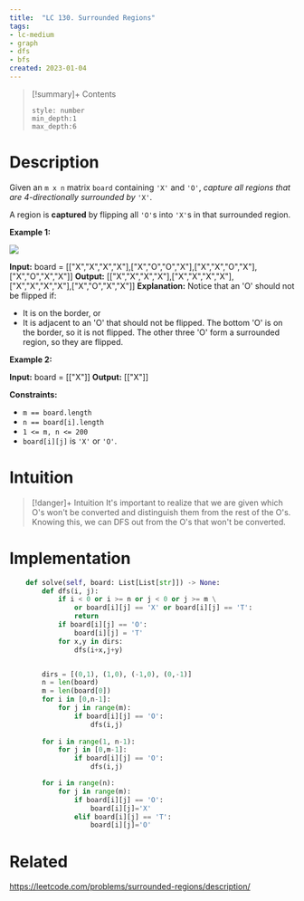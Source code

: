 ```yaml
---
title:  "LC 130. Surrounded Regions"
tags:
- lc-medium
- graph
- dfs
- bfs
created: 2023-01-04
---
```


>[!summary]+ Contents
>```toc
>style: number
>min_depth:1
>max_depth:6
>```

# Description
Given an `m x n` matrix `board` containing `'X'` and `'O'`, _capture all regions that are 4-directionally surrounded by_ `'X'`.

A region is **captured** by flipping all `'O'`s into `'X'`s in that surrounded region.

**Example 1:**

![](https://assets.leetcode.com/uploads/2021/02/19/xogrid.jpg)

**Input:** board = [["X","X","X","X"],["X","O","O","X"],["X","X","O","X"],["X","O","X","X"]]
**Output:** [["X","X","X","X"],["X","X","X","X"],["X","X","X","X"],["X","O","X","X"]]
**Explanation:** Notice that an 'O' should not be flipped if:
- It is on the border, or
- It is adjacent to an 'O' that should not be flipped.
The bottom 'O' is on the border, so it is not flipped.
The other three 'O' form a surrounded region, so they are flipped.

**Example 2:**

**Input:** board = [["X"]]
**Output:** [["X"]]

**Constraints:**

-   `m == board.length`
-   `n == board[i].length`
-   `1 <= m, n <= 200`
-   `board[i][j]` is `'X'` or `'O'`.

# Intuition

>[!danger]+ Intuition
>It's important to realize that we are given which O's won't be converted and distinguish them from the rest of the O's. Knowing this, we can DFS out from the O's that won't be converted.

# Implementation
```python
    def solve(self, board: List[List[str]]) -> None:
        def dfs(i, j):
            if i < 0 or i >= n or j < 0 or j >= m \
                or board[i][j] == 'X' or board[i][j] == 'T':
                return
            if board[i][j] == 'O':
                board[i][j] = 'T'
            for x,y in dirs:
                dfs(i+x,j+y)


        dirs = [(0,1), (1,0), (-1,0), (0,-1)]
        n = len(board)
        m = len(board[0])
        for i in [0,n-1]:
            for j in range(m):
                if board[i][j] == 'O':
                    dfs(i,j)
        
        for i in range(1, n-1):
            for j in [0,m-1]:
                if board[i][j] == 'O':
                    dfs(i,j)

        for i in range(n):
            for j in range(m):
                if board[i][j] == 'O':
                    board[i][j]='X'
                elif board[i][j] == 'T':
                    board[i][j]='O'
```

# Related
https://leetcode.com/problems/surrounded-regions/description/